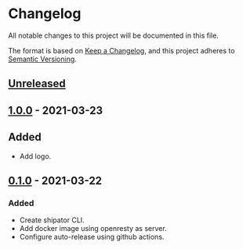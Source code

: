 # Changelog
All notable changes to this project will be documented in this file.

The format is based on [Keep a Changelog](https://keepachangelog.com/en/1.0.0/),
and this project adheres to [Semantic Versioning](https://semver.org/spec/v2.0.0.html).

## [Unreleased]

## [1.0.0] - 2021-03-23
## Added
- Add logo.

## [0.1.0] - 2021-03-22
### Added
- Create shipator CLI.
- Add docker image using openresty as server.
- Configure auto-release using github actions.

[Unreleased]: https://github.com/Finbits/shipator/compare/v1.0.0...HEAD
[1.0.0]: https://github.com/Finbits/shipator/compare/v0.0.1...v1.0.0
[0.1.0]: https://github.com/Finbits/shipator/releases/tag/v0.1.0
